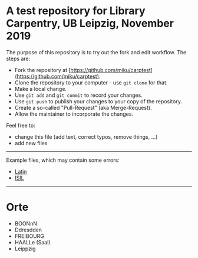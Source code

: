 # A test repository for Library Carpentry, UB Leipzig, November 2019

The purpose of this repository is to try out the fork and edit workflow. The
steps are:

* Fork the repository at [https://github.com/miku/carptest](https://github.com/miku/carptest).
* Clone the repository to your computer - use `git clone` for that.
* Make a local change.
* Use `git add` and `git commit` to record your changes.
* Use `git push` to publish your changes to your copy of the repository.
* Create a so-called "Pull-Request" (aka Merge-Request).
* Allow the maintainer to incorporate the changes.

Feel free to:

* change this file (add text, correct typos, remove things, ...)
* add new files

----

Example files, which may contain some errors:

* [Latin](Latin.md)
* [ISIL](ISIL.md)

----

# Orte

* BOONnN
* Ddresdden
* FREIBOURG
* HAALLe (Saal)
* Leippzig
